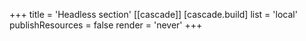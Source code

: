 +++
title = 'Headless section'
[[cascade]]
  [cascade.build]
    list = 'local'
    publishResources = false
    render = 'never'
+++